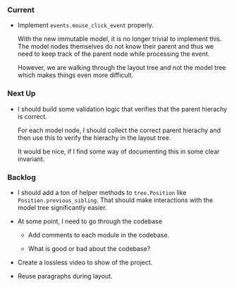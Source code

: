 ### Current

-   Implement `events.mouse_click_event` properly.

    With the new immutable model, it is no longer trivial to implement this.
    The model nodes themselves do not know their parent and thus we need to keep track of the
    parent node while processing the event.

    However, we are walking through the layout tree and not the model tree which makes things even more difficult.

### Next Up

-   I should build some validation logic that verifies that the parent hierachy is correct.

    For each model node, I should collect the correct parent hierachy and then use this to verify the hierachy in the layout tree.

    It would be nice, if I find some way of documenting this in some clear invariant.

### Backlog

-   I should add a ton of helper methods to `tree.Position` like `Position.previous_sibling`.
    That should make interactions with the model tree significantly easier.

-   At some point, I need to go through the codebase

    -   Add comments to each module in the codebase.

    -   What is good or bad about the codebase?

-   Create a lossless video to show of the project.

-   Reuse paragraphs during layout.
